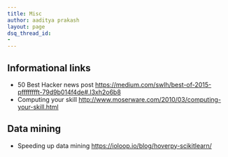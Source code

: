 ```yaml
---
title: Misc
author: aaditya prakash
layout: page
dsq_thread_id:
- 
---
```


## Informational links
 * 50 Best Hacker news post <https://medium.com/swlh/best-of-2015-pfffffffft-79d9b014f4de#.l3xh2o6b8>
 * Computing your skill <http://www.moserware.com/2010/03/computing-your-skill.html>

## Data mining

 * Speeding up data mining <https://ioloop.io/blog/hoverpy-scikitlearn/>
